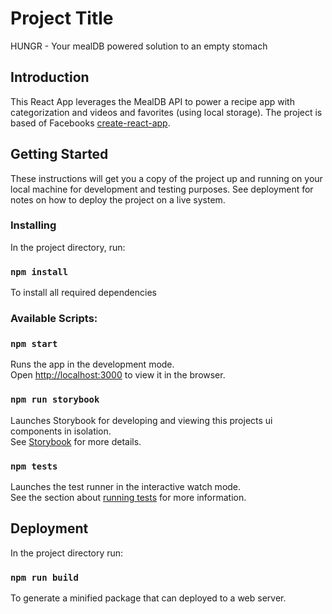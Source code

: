 # Project Title

HUNGR - Your mealDB powered solution to an empty stomach

## Introduction

This React App leverages the MealDB API to power a recipe app with categorization and videos and favorites (using local storage). The project is based of Facebooks [create-react-app](https://github.com/facebook/create-react-app).

## Getting Started

These instructions will get you a copy of the project up and running on your local machine for development and testing purposes. See deployment for notes on how to deploy the project on a live system.

### Installing

In the project directory, run:

### `npm install`

To install all required dependencies

### Available Scripts:

### `npm start`

Runs the app in the development mode.<br>
Open [http://localhost:3000](http://localhost:3000) to view it in the browser.

### `npm run storybook`

Launches Storybook for developing and viewing this projects ui components in isolation.<br>
See [Storybook](https://storybook.js.org) for more details.

### `npm tests`

Launches the test runner in the interactive watch mode.<br>
See the section about [running tests](https://facebook.github.io/create-react-app/docs/running-tests) for more information.

## Deployment

In the project directory run:

### `npm run build`

To generate a minified package that can deployed to a web server.
